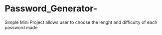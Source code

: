 # Password_Generator-
Simple Mini Project allows user to choose the lenght and difficulty of each password made
